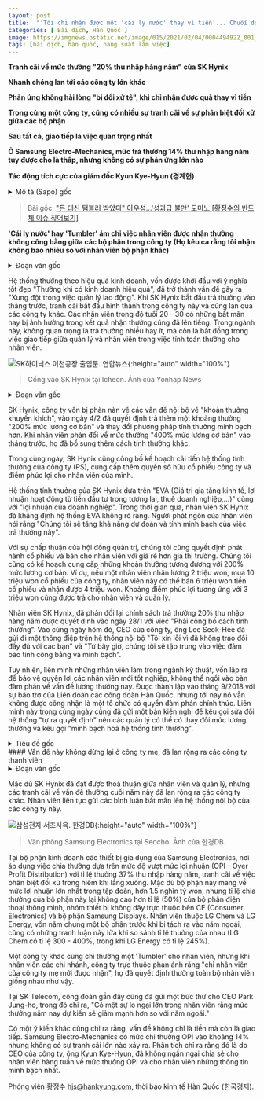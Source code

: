 ```yaml
---
layout: post
title:  "'Tôi chỉ nhận được một 'cái ly nước' thay vì tiền'... Chuỗi domino 'Không hài lòng về tiền thưởng cuối năm' [Nghiên cứu trong ngành bán dẫn]"
categories: [ Bài dịch, Hàn Quốc ]
image: https://imgnews.pstatic.net/image/015/2021/02/04/0004494922_001_20210204224812986.jpg
tags: [bài dịch, hàn quốc, năng suất làm việc]
---
```


<p><strong>Tranh cãi về mức thưởng "20% thu nhập hàng năm" của SK Hynix</strong></p>
<p><strong>Nhanh chóng lan tới các công ty lớn khác</strong></p>
<p><strong>Phản ứng không hài lòng "bị đối xử tệ", khi chỉ nhận được quà thay vì tiền</strong></p>
<p><strong>Trong cùng một công ty, cũng có nhiều sự tranh cãi về sự phân biệt đối xử giữa các bộ phận</strong></p>
<p><strong>Sau tất cả, giao tiếp là việc quan trọng nhất</strong></p>
<p><strong>Ở Samsung Electro-Mechanics, mức trả thưởng 14% thu nhập hàng năm tuy được cho là thấp, nhưng không có sự phản ứng lớn nào</strong></p>
<p><strong>Tác động tích cực của giám đốc Kyun Kye-Hyun (경계현)</strong></p>

<details>
  <summary>Mô tả (Sapo) gốc</summary>
  <p>SK하이닉스 '연봉 20%' 성과급 논란</p>
  <p>각 대기업으로 급속하게 확산</p>
  <p>돈 대신 물품 받은 곳에선 '푸대접' 불만</p>
  <p>한 회사에서도 사업부별 차별 논란 커져</p>
  <p>결국 '소통'이 중요</p>
  <p>삼성전기 14% 성과급률에도 '잡음 적어'</p>
  <p>경계현 사장 적극적인 소통 영향</p>
</details>

> Bài gốc: ["돈 대신 텀블러 받았다" 아우성…'성과급 불만' 도미노 [황정수의 반도체 이슈 짚어보기]](https://n.news.naver.com/article/015/0004494922)

__'Cái ly nước' hay 'Tumbler' ám chỉ việc nhân viên được nhận thưởng không công bằng giữa các bộ phận trong công ty (Họ kêu ca rằng tôi nhận không bao nhiêu so với nhân viên bộ phận khác)__

<details>
  <summary>Đoạn văn gốc</summary>
  <p>'성과 있는 곳에 보상한다'는 좋은 뜻으로 시작된 기업 성과급 제도가 '노사 갈등' 이슈로 번지고 있다. 지난달말 SK하이닉스에서 시작된 성과급 논란이 다른 기업까지 확산되는 모양새다. 그간 누적된 성과급 산정 관련 불만과 '실리'를 따지는 20~30대 젊은 직원들이 본격적으로 목소리를 내고 있는 영향이 크다. 산업계에선 금액의 많고 적음이 중요한 게 아니라 성과급 산정을 둘러싼 경영진과 직원 간 '불통'이 문제라는 지적이 나온다.</p>
</details>

Hệ thống thưởng theo hiệu quả kinh doanh, vốn được khởi đầu với ý nghĩa tốt đẹp "Thưởng khi có kinh doanh hiệu quả", đã trở thành vấn đề gây ra "Xung đột trong việc quản lý lao động". Khi SK Hynix bắt đầu trả thưởng vào tháng trước, tranh cãi bắt đầu hình thành trong công ty này và cũng lan qua các công ty khác. Các nhân viên trong độ tuổi 20 - 30 có những bất mãn hay bị ảnh hưởng trong kết quả nhận thưởng cũng đã lên tiếng. Trong ngành này, không quan trọng là trả thưởng nhiều hay ít, mà còn là bất đồng trong việc giao tiếp giữa quản lý và nhân viên trong việc tính toán thưởng cho nhân viên.

![SK하이닉스 이천공장 출입문. 연합뉴스](https://imgnews.pstatic.net/image/015/2021/02/04/0004494922_001_20210204224812986.jpg){:height="auto" width="100%"}
> Cổng vào SK Hynix tại Icheon. Ảnh của Yonhap News

<details>
  <summary>Đoạn văn gốc</summary>
  <p>'성과급'으로 내홍을 겪엇던 SK하이닉스는 4일 직원들에게 ‘기본급의 200%’에 해당하는 추가 성과급을 주고 성과급 산정 방식을 과거보다 투명하게 변경하기로 했다. 지난달 ‘기본급의 400%’로 결정된 성과급에 대해 직원들이 반발하자 추가 대책을 내놓은 것이다.</p>
  <p>SK하이닉스는 이날 “성과급(PS) 제도를 개선하고 우리사주와 복지포인트를 구성원들에게 지급하기로 합의했다”고 발표했다. SK하이닉스 노사는 이날 오후 경기 이천 본사에서 협의회를 열고 성과급 개선 방안을 논의했다.</p>
  <p>SK하이닉스는 ‘EVA(경제적부가가치·영업이익에서 미래 투자금, 법인세 등을 뺀 것)’에 기초해 결정했던 성과급을 ‘영업이익’에 연동해 지급할 계획이다. 그간 SK하이닉스 직원들은 “EVA 산정식이 불투명하다”고 주장했다. 회사 관계자는 “성과급 예측 가능성과 투명성을 높일 예정”이라고 말했다.</p>
  <p>이사회 승인을 전제로 우리사주를 발행해 직원들에게 시장가보다 ‘싸게’ 매수할 수 있는 권리도 부여하기로했다. ‘기본급의 200%’에 상응하는 혜택을 줄 계획이다. 예컨대 기본급이 200만원인 직원이 자사주 1000만원 어치를 회사로부터 산다면, 400만원 할인한 600만원에 팔겠다는 것이다. 300만원 상당 사내 복지포인트도 임직원들에게 지급된다.</p>
  <p>SK하이닉스 직원들은 지난달 28일 ‘연봉의 20%’로 성과급이 결정되자 “산정방식을 공개하라”며 반발했다. 이날 이석희 사장(CEO)은 “충분히 소통하지 못했던 점에 대해 사과드린다”며 “향후 경영 방향은 공정함과 투명함에 집중하겠다”는 메시지를 사내게시판에 올렸다.</p>
  <p>하지만 대졸 공채 직원을 뜻하는 '기술사무직' 노조는 협상 테이블에 앉지 못했다. 민주노총 산하로 조직으로 2018년 9월 출범했지만 정식 교섭단체로 인정되지 않은 상태다. 기술사무직 노조는 이날 성명을 내고 임원이 성과급률을 조정할 수 있는 '셀프디자인제도' 개선, '성과급 산정방식 투명화' 등을 요구했다.</p>
</details>

SK Hynix, công ty vốn bị phàn nàn về các vấn đề nội bộ về "khoản thưởng khuyến khích", vào ngày 4/2 đã quyết định trả thêm một khoảng thưởng "200% mức lương cơ bản" và thay đổi phương pháp tính thưởng minh bạch hơn. Khi nhân viên phản đối về mức thưởng "400% mức lương cơ bản" vào tháng trước, họ đã bổ sung thêm cách tính thưởng khác.

Trong cùng ngày, SK Hynix cũng công bố kế hoạch cải tiến hệ thống tính thưởng của công ty (PS), cung cấp thêm quyền sở hữu cổ phiếu công ty và điểm phúc lợi cho nhân viên của mình.

Hệ thống tính thưởng của SK Hynix dựa trên "EVA (Giá trị gia tăng kinh tế, lợi nhuận hoạt động từ tiền đầu tư trong tương lai, thuế doanh nghiệp,...)" cùng với "lợi nhuận của doanh nghiệp". Trong thời gian qua, nhân viên SK Hynix đã khẳng định hệ thống EVA không rõ ràng. Người phát ngôn của nhân viên nói rằng "Chúng tôi sẽ tăng khả năng dự đoán và tính minh bạch của việc trả thưởng này".

Với sự chấp thuận của hội đồng quản trị, chúng tôi cũng quyết định phát hành cổ phiếu và bán cho nhân viên với giá rẻ hơn giá thị trường. Chúng tôi cũng có kế hoạch cung cấp những khoản thưởng tương đương với 200% mức lương cơ bản. Ví dụ, nếu một nhân viên nhận lương 2 triệu won, mua 10 triệu won cổ phiếu của công ty, nhân viên này có thể bán 6 triệu won tiền cổ phiếu và nhận được 4 triệu won. Khoảng điểm phúc lợi tương ứng với 3 triệu won cũng được trả cho nhân viên và quản lý.

Nhân viên SK Hynix, đã phản đối lại chính sách trả thưởng 20% thu nhập hàng năm được quyết định vào ngày 28/1 với việc "Phải công bố cách tính thưởng". Vào cùng ngày hôm đó, CEO của công ty, ông Lee Seok-Hee đã gửi đi một thông điệp trên hệ thống nội bộ "Tôi xin lỗi vì đã không trao đổi đầy đủ với các bạn" và "Từ bây giờ, chúng tôi sẽ tập trung vào việc đảm bảo tính công bằng và minh bạch".

Tuy nhiên, liên minh những nhân viên làm trong ngành kỹ thuật, vốn lập ra để bảo vệ quyền lợi các nhân viên mới tốt nghiệp, không thể ngồi vào bàn đàm phán về vấn đề lương thưởng này. Được thành lập vào tháng 9/2018 với sự bảo trợ của Liên đoàn các công đoàn Hàn Quốc, nhưng tới nay nó vẫn không được công nhận là một tổ chức có quyền đàm phán chính thức. Liên minh này trong cùng ngày cũng đã gửi một bản kiến nghị để kêu gọi sửa đổi hệ thống "tự ra quyết định" nên các quản lý có thể có thay đổi mức lương thưởng và kêu gọi "minh bạch hoá hệ thống tính thưởng".

<details>
  <summary>Tiêu đề gốc</summary>
  <p>본사만 '텀블러'? 계열사들 불만</p>
</details>
#### Vấn đề này không dừng lại ở công ty mẹ, đã lan rộng ra các công ty thành viên

<details>
  <summary>Đoạn văn gốc</summary>
  <p>SK하이닉스는 노사 합의를 이뤘지만 '성과급 논란'은 다른 기업으로 퍼져나가고 있다. 직원들이 잇따라 사내 게시판 등에 '불만'을 쏟아내고 있다.</p>
  <p>OPI(초과이익분배금) 지급률이 '연봉의 37%'로 결정된 삼성전자 생활가전사업부에선 '차별 논란'이 좀처럼 사그라들지 않고 있다. 1조5000억원으로 추정되는 역대 최대 수준의 영업이익을 냈는데도 성과급률이 스마트폰을 담당하는 무선사업부(50%)나 같은 소비자가전(CE)부문에 속한 영상디스플레이사업부(50%)보다 높지 않다는 것이다. 지난해까지 한 지붕 아래 있었던 LG화학과 LG에너지솔루션 직원들 간에는 서로의 성과급 잠정안(LG화학 300~400%, LG에너지솔루션 245%)을 비교하며 갑론을박이 벌어지기도 했다.</p>
  <p>또 다른 한 기업은 최근 직원들에게 '텀블러'를 지급했다가 계열사 직원들 사이에서는 "본사 직원만 받았다"는 불만이 나왔고, 결국 계열사에도 텀블러를 나눠주기로 했다.</p>
  <p>SK텔레콤 노동조합은 최근 위원장 명의로 박정호 사장(CEO)에게 보낸 서한에서 "작년보다 큰 폭으로 줄어들 것으로 예상되는 성과급에 대해 심각한 우려를 금할 수 없다"고 지적했다.</p>
  <p>단순히 '금액'의 문제가 아니라 '소통'이 중요하다는 지적도 나온다. 삼성전기는 OPI 지급률이 14% 수준이지만 큰 잡음이 없는 상태로 알려졌다. 경계현 삼성전기 사장 등 주요 경영진이 매주 여는 '직원과의 대화'에서 OPI에 대해 스스럼없이 얘기하며 직원들에게 '비교적 투명한 정보'를 줬기 때문이란 분석이 삼성 안팎에서 나온다.</p>
</details>

Mặc dù SK Hynix đã đạt được thoả thuận giữa nhân viên và quản lý, nhưng các tranh cãi về vấn đề thưởng cuối năm này đã lan rộng ra các công ty khác. Nhân viên liên tục gửi các bình luận bất mãn lên hệ thống nội bộ của các công ty này.

![삼성전자 서초사옥. 한경DB](https://imgnews.pstatic.net/image/015/2021/02/04/0004494922_002_20210204224813017.jpg){:height="auto" width="100%"}
> Văn phòng Samsung Electronics tại Seocho. Ảnh của 한경DB.

Tại bộ phận kinh doanh các thiết bị gia dụng của Samsung Electronics, nơi áp dụng việc chia thưởng dựa trên mức độ vượt mức lợi nhuận (OPI - Over Profit Distribution) với tỉ lệ thưởng 37% thu nhập hàng năm, tranh cãi về việc phân biệt đối xử trong hiếm khi lắng xuống. Mặc dù bộ phận này mang về mức lợi nhuận lớn nhất trong tập đoàn, hơn 1.5 nghìn tỷ won, nhưng tỉ lệ chia thưởng của bộ phận này lại không cao hơn tỉ lệ (50%) của bộ phận điện thoại thông minh, nhóm thiết bị không dây trực thuộc bên CE (Consumer Electronics) và bộ phận Samsung Displays. Nhân viên thuộc LG Chem và LG Energy, vốn nằm chung một bộ phận trước khi bị tách ra vào năm ngoái, cũng có những tranh luận nảy lửa khi so sánh tỉ lệ thưởng của nhau (LG Chem có tỉ lệ 300 - 400%, trong khi LG Energy có tỉ lệ 245%).

Một công ty khác cũng chi thưởng một 'Tumbler' cho nhân viên, nhưng khi nhân viên các chi nhánh, công ty trực thuộc phản ánh rằng "chỉ nhân viên của công ty mẹ mới được nhận", họ đã quyết định thưởng toàn bộ nhân viên giống nhau như vậy.

Tại SK Telecom, công đoàn gần đây cũng đã gửi một bức thư cho CEO Park Jung-ho, trong đó chỉ ra, "Có một sự lo ngại lớn trong nhân viên rằng mức thưởng năm nay dự kiến sẽ giảm mạnh hơn so với năm ngoái."

Có một ý kiến khác cũng chỉ ra rằng, vấn đề không chỉ là tiền mà còn là giao tiếp. Samsung Electro-Mechanics có mức chi thưởng OPI vào khoảng 14% nhưng không có sự tranh cãi lớn nào xảy ra. Phân tích chỉ ra rằng đó là do CEO của công ty, ông Kyun Kye-Hyun, đã không ngần ngại chia sẻ cho nhân viên hàng tuần về mức thưởng OPI và cho nhân viên những thông tin minh bạch nhất.

Phóng viên 황정수 hjs@hankyung.com, thời báo kinh tế Hàn Quốc (한국경제).